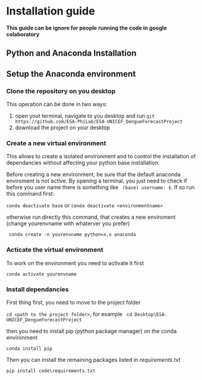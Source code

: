 # Installation guide

**This guide can be ignore for people running the code in google colaboratory**


## Python and Anaconda Installation

## Setup the Anaconda environment

### Clone the repository on you desktop

This operation can be done in two ways:

1. open yout terminal, navigate to you desktop and run 
   `git https://github.com/ESA-PhiLab/ESA-UNICEF_DengueForecastProject`
2. download the project on your desktop

### Create a new virtual environment
This allows to create a isolated environment and to control the installation of dependancies without affecting your python base installation.

Before creating a new environment, be sure that the default anaconda enviroment is not active. By opening a terminal, you just need to check if before you user name there is something like ` (base) username: $`. If so run this command first:

` conda deactivate base ` or ` conda deactivate <environmentname> `

otherwise run directly this command, that creates a new enviroment (change yourenvname with whaterver you prefer)

` conda create -n yourenvname python=x.x anaconda`

### Acticate the virtual environment

To work on the environment you need to activate it first

` conda activate yourenvname `

### Install dependancies

First thing first, you need to move to the project folder

` cd <path to the project folder> `, for example ` cd Desktop\ESA-UNICEF_DengueForecastProject`

then you need to install pip (python package manager) on the conda environment

` conda install pip `

Then you can install the remaining packages listed in *requirements.txt*

` pip install code\requirements.txt `
